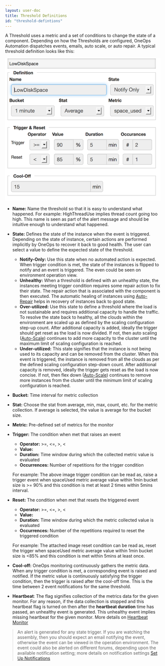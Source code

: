 ```yaml
---
layout: user-doc
title: Threshold Definitions
id: "threshold-defintions"
---
```


A Threshold uses a metric and a set of conditions to change the state of a component. Depending on how the Thresholds are configured, OneOps Automation dispatches events, emails, auto scale, or auto repair.
A typical threshold definition looks like this:


![Threshold Low Disk Space](/assets/docs/local/images/threshold-low-disk-space.png)

* **Name:** Name the threshold so that it is easy to understand what happened. For example: HighThreadUse implies thread count going too high. This name is seen as part of the alert message and should be intuitive enough to understand what happened.
* **State:** Defines the state of the instance when the event is triggered. Depending on the state of instance, certain actions are performed implicitly by OneOps to recover it back to good health. The user can select a value to define the expected state of the threshold.
    * **Notify-Only:** Use this state when no automated action is expected. When trigger condition is met, the state of the instances is flipped to notify and an event is triggered. The even could be seen on environment operation view. 
    * **Unhealthy:** When a threshold is defined with an unhealthy state, the instances meeting trigger condition requires some repair action to fix their state. The repair action that is associated with the component is then executed. The automatic healing of instances using [Auto-Repair](#auto-repair) helps in recovery of instances back to good state.
    * **Over-utilized:** Use this state to define a threshold where the load is not sustainable and requires additional capacity to handle the traffic. To resolve the state back to healthy, all the clouds within the environment are scaled up as defined by the scaling configuration step-up count. After additional capacity is added, ideally the trigger should get reset as the load is now divided. If not, then auto scaling ([Auto-Scale](#auto-scale)) continues to add more capacity to the cluster until the maximum limit of scaling configuration is reached.
    * **Under-utilized:** This state signifies that the instance is not being used to its capacity and can be removed from the cluster. When this event is triggered, the instance is removed from all the clouds as per the defined scaling configuration step-down count. After additional capacity is removed, ideally the trigger gets reset as the load is now concise. If not, then flex down ([Auto-Scale](#auto-scale)) continues to remove more instances from the cluster until the minimum limit of scaling configuration is reached.
* **Bucket:** Time interval for metric collection
* **Stat:** Choose the stat from average, min, max, count, etc. for the metric collection. If average is selected, the value is average for the bucket size.
* **Metric:** Pre-defined set of metrics for the monitor
* **Trigger:** The condition when met that raises an event
    * **Operator:** >=, <=, >, <
    * **Value:**
    * **Duration:** Time window during which the collected metric value is evaluated
    * **Occurrences:** Number of repetitions for the trigger condition 
    
    For example: The above image trigger condition can be read as, raise a trigger event when spaceUsed metric average value within 1min bucket size is >= 90% and this condition is met at least 2 times within 5mins interval. 
     
* **Reset:** The condition when met that resets the triggered event
    * **Operator:** >=, <=, >, <
    * **Value:**
    * **Duration:** Time window during which the metric collected value is evaluated
    * **Occurrences:** Number of the repetitions required to reset the triggered condition
    
    For example: The attached image reset condition can be read as, reset the trigger when spaceUsed metric average value within 1min bucket size is <85% and this condition is met within 5mins at least once. 
    
* **Cool-off:** OneOps monitoring continuously gathers the metric data. When any trigger condition is met, a corresponding event is raised and notified. If the metric value is continuously satisfying the trigger condition, then the trigger is raised after the cool-off time. This is the time between 2 event notifications for the same threshold.
* **Heartbeat**: The flag signifies collection of the metrics data for the given monitor. For any reason, if the data collection is stopped and this heartbeat flag is turned on then after the **heartbeat duration** time has passed, an unhealthy event is generated. This unhealthy event implies missing heartbeat for the given monitor. More details on [Heartbeat Monitor](#heartbeat-monitors) 

>An alert is generated for any state trigger. If you are watching the assembly, then you should expect an email notifying the event, otherwise the event can be viewed in the operation environment. The event could also be alerted on different forums, depending upon the available notification setting; more details on notification settings <a href="/user/howto/set-up-notifications.html">Set Up Notifications</a>
